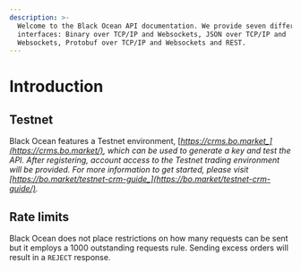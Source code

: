 ```yaml
---
description: >-
  Welcome to the Black Ocean API documentation. We provide seven different
  interfaces: Binary over TCP/IP and Websockets, JSON over TCP/IP and
  Websockets, Protobuf over TCP/IP and Websockets and REST.
---
```


# Introduction

## Testnet

Black Ocean features a Testnet environment, [_https://crms.bo.market_](https://crms.bo.market/), which can be used to generate a key and test the API. After registering, account access to the Testnet trading environment will be provided. For more information to get started, please visit [_https://bo.market/testnet-crm-guide_](https://bo.market/testnet-crm-guide/)_._

## Rate limits

Black Ocean does not place restrictions on how many requests can be sent but it employs a 1000 outstanding requests rule. Sending excess orders will result in a `REJECT` response.

